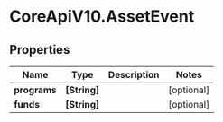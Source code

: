 # CoreApiV10.AssetEvent

## Properties
Name | Type | Description | Notes
------------ | ------------- | ------------- | -------------
**programs** | **[String]** |  | [optional] 
**funds** | **[String]** |  | [optional] 


